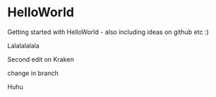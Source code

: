 # HelloWorld
Getting started with HelloWorld - also including ideas on github etc :)

Lalalalalala



Second edit on Kraken

change in branch

Huhu
